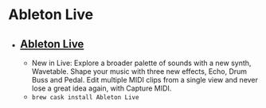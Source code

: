 # Ableton Live
- [Ableton Live](https://www.ableton.com/en/live/)
  - 
  - New in Live: Explore a broader palette of sounds with a new synth, Wavetable. Shape your music with three new effects, Echo, Drum Buss and Pedal. Edit multiple MIDI clips from a single view and never lose a great idea again, with Capture MIDI.
  - `brew cask install Ableton Live`
